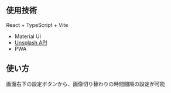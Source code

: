 ## 使用技術
React + TypeScript + Vite
- Material UI
- [Unsplash API](https://unsplash.com/oauth/applications/)
- PWA

## 使い方
画面右下の設定ボタンから、画像切り替わりの時間間隔の設定が可能

